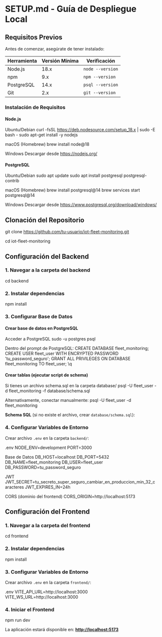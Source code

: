 # SETUP.md - Guía de Despliegue Local

## Requisitos Previos

Antes de comenzar, asegúrate de tener instalado:

| Herramienta  | Versión Mínima | Verificación              |
|--------------|----------------|---------------------------|
| Node.js      | 18.x           | `node --version`          |
| npm          | 9.x            | `npm --version`           |
| PostgreSQL   | 14.x           | `psql --version`          |
| Git          | 2.x            | `git --version`           |

### Instalación de Requisitos

#### Node.js

Ubuntu/Debian
curl -fsSL https://deb.nodesource.com/setup_18.x | sudo -E bash -
sudo apt-get install -y nodejs

macOS (Homebrew)
brew install node@18

Windows
Descargar desde https://nodejs.org/


#### PostgreSQL

Ubuntu/Debian
sudo apt update
sudo apt install postgresql postgresql-contrib

macOS (Homebrew)
brew install postgresql@14
brew services start postgresql@14

Windows
Descargar desde https://www.postgresql.org/download/windows/

## Clonación del Repositorio

git clone https://github.com/tu-usuario/iot-fleet-monitoring.git

cd iot-fleet-monitoring

## Configuración del Backend

### 1. Navegar a la carpeta del backend

cd backend

### 2. Instalar dependencias

npm install

### 3. Configurar Base de Datos

#### Crear base de datos en PostgreSQL

Acceder a PostgreSQL
sudo -u postgres psql

Dentro del prompt de PostgreSQL:
CREATE DATABASE fleet_monitoring;
CREATE USER fleet_user WITH ENCRYPTED PASSWORD 'tu_password_seguro';
GRANT ALL PRIVILEGES ON DATABASE fleet_monitoring TO fleet_user;
\q

#### Crear tablas (ejecutar script de schema)

Si tienes un archivo schema.sql en la carpeta database/
psql -U fleet_user -d fleet_monitoring -f database/schema.sql

Alternativamente, conectar manualmente:
psql -U fleet_user -d fleet_monitoring

**Schema SQL** (si no existe el archivo, crear `database/schema.sql`):

### 4. Configurar Variables de Entorno

Crear archivo `.env` en la carpeta `backend/`:

.env
NODE_ENV=development
PORT=3000

Base de Datos
DB_HOST=localhost
DB_PORT=5432
DB_NAME=fleet_monitoring
DB_USER=fleet_user
DB_PASSWORD=tu_password_seguro

JWT
JWT_SECRET=tu_secreto_super_seguro_cambiar_en_produccion_min_32_caracteres
JWT_EXPIRES_IN=24h

CORS (dominio del frontend)
CORS_ORIGIN=http://localhost:5173

## Configuración del Frontend

### 1. Navegar a la carpeta del frontend

cd frontend

### 2. Instalar dependencias

npm install

### 3. Configurar Variables de Entorno

Crear archivo `.env` en la carpeta `frontend/`:

.env
VITE_API_URL=http://localhost:3000
VITE_WS_URL=http://localhost:3000

### 4. Iniciar el Frontend

npm run dev

La aplicación estará disponible en: [**http://localhost:5173**](http://localhost:5173)

